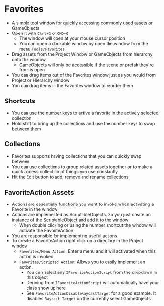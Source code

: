 # Favorites
- A simple tool window for quickly accessing commonly used assets or GameObjects
- Open it with `Ctrl+G` or `CMD+G`
  - The window will open at your mouse cursor position
  - You can open a dockable window by open the window from the menu `Tools/Favorites`
- Drag assets from the Project Window or GameObjects from hierarchy onto the window
  - GameObjects will only be accessible if the scene or prefab they're from is open
- You can drag items out of the Favorites window just as you would from Project or Hierarchy window
- You can drag items in the Favorites window to reorder them

## Shortcuts
- You can use the number keys to active a favorite in the actively selected collection
- Hold shift to bring up the collections and use the number keys to swap between them

## Collections
- Favorites supports having collections that you can quickly swap between
- You can use collections to group related assets together or to make a quick access collection of things you use constantly
- Hit the Edit button to add, remove and rename collections

## FavoriteAction Assets
- Actions are essentially functions you want to invoke when activating a Favorite in the window
- Actions are implemented as ScriptableObjects. So you just create an instance of the ScriptableObject and add it to the window
  - When double clicking or using the number shortcut the window will activate the FavoriteAction
- You are responsible for implementing useful actions
- To create a FavoriteAction right click on a directory in the Project window
  - `Favorites/Menu Action`: Enter a menu and it will activated when this action is invoked
  - `Favorites/Scripted Action`: Allows you to easily implement an action. 
    - You can select any `IFavoriteActionScript` from the dropdown in this object
    - Deriving from `IFavoriteActionScript` will automatically have your class show up here
    - See `FavoriteActionDisableRaycastTarget` for a good example. It disables `Raycast Target` on the currently select GameObjects
  